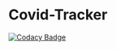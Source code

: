 # Covid-Tracker


[![Codacy Badge](https://app.codacy.com/project/badge/Grade/5b3b3f7bea594161a7015f961a6b99e2)](https://www.codacy.com/gh/stepin104890/Covid-Tracker/dashboard?utm_source=github.com&amp;utm_medium=referral&amp;utm_content=stepin104890/Covid-Tracker&amp;utm_campaign=Badge_Grade)
